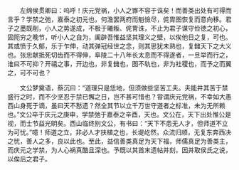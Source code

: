 <!-- { "loadSidebar": true } -->

　　左绵侯贯卿曰：呜呼！庆元党祸，小人之罪不容于诛矣！而善类出处有可得而言乎？学禁之弛，嘉泰之初元也，何澹罢两府而魁憸尽，侂胄图恢复而意向移。君子之墨既削，小人之势遂成，不极于曦叛、侂冑诛，不止为君子谋守俭徳之初心，固阨穷之晚节，听小人之自为，阖辟吾惟益坚其理义之壁，以俟他日之复，可也。其或愤于久郁，乐于乍伸，动其弹冠经世之念，则其思犹未熟也，复雠天下之大义也。张忠献抵死切齿而不得伸，阜陵二十八年长太息而不得遂者，一旦举而行之，谁曰不可抑？开禧之事，开边也，非复雠也，图不轨也，非为社稷也，而予之而翼之，可不可也？

　　文公梦奠语，蔡沉曰：“道理只是恁地，但须做些坚苦工夫。夫能井其苦于禁盛行之时，而不少坚忍于禁已懈之日，岂不甚可惜也？甞谓庆元党祸，不幸如大愚西山身死于谪，虽曰天不慭遗？然全其节以立千万世守道者之标准，未为无所赖也。”文公卒于庆元之庚申，学禁弛于嘉泰之辛酉，天也。文公在，天下出处惟公是视，而士节益光眀矣。西山临终别文公，有书曰：“天下不患无人才，但师道不立为可忧。”噫！师道之立，非必人才扶植之也，长堤屹然，众流归顺，无复东奔西决之忧，善人之多，良以此也。至此，益信善类真足为天下福，师儒真足为善类主，而庆元之学禁，为人心祸真酷且深也。予既以其首末遗帖并刻，因并取侯氏之说，以俟后之君子。

